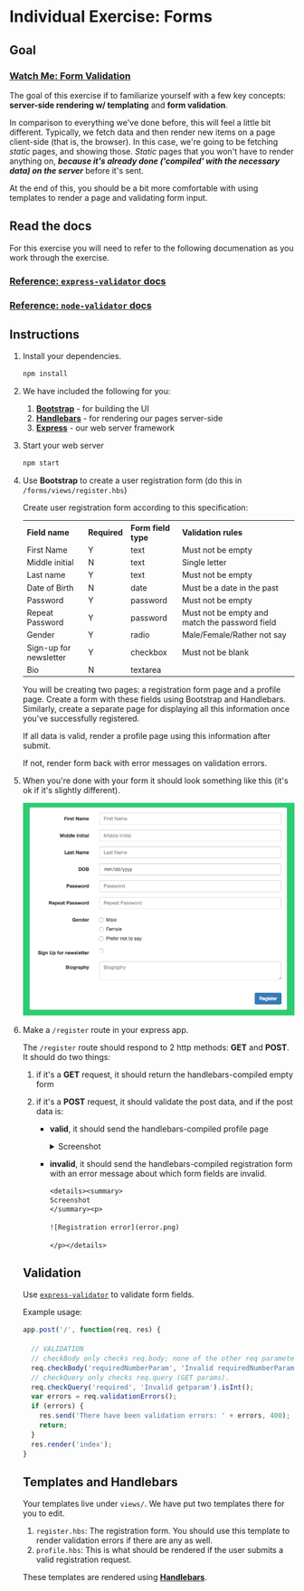 # Individual Exercise: Forms

## Goal

### [Watch Me: Form Validation](https://vimeo.com/221131674)

The goal of this exercise if to familiarize yourself with a few key concepts: **server-side rendering w/ templating** and **form validation**.

In comparison to everything we've done before, this will feel a little bit
different. Typically, we fetch data and then render new items on a page
client-side (that is, the browser). In this case, we're going to be fetching
*static* pages, and showing those. *Static* pages that you won't have to render
anything on, ***because it's already done ('compiled' with the necessary data)
on the server*** before it's sent.

At the end of this, you should be a bit more comfortable with using templates to
render a page and validating form input.

## Read the docs

For this exercise you will need to refer to the following documenation as you
work through the exercise.

### [Reference: `express-validator` docs](https://github.com/ctavan/express-validator)
### [Reference: `node-validator` docs](https://github.com/chriso/validator.js)

## Instructions

1. Install your dependencies.

    ```bash
    npm install
    ```

1. We have included the following for you:

    1. [**Bootstrap**](https://www.npmjs.com/package/bootstrap) - for building the UI
    1. [**Handlebars**](https://www.npmjs.com/package/handlebars) - for rendering our pages server-side
    1. [**Express**](https://www.npmjs.com/package/express) - our web server framework

1. Start your web server

    ```bash
    npm start
    ```

1. Use **Bootstrap** to create a user registration form (do this in `/forms/views/register.hbs`)

    Create user registration form according to this specification:

    <table>
      <tr>
        <th> Field name </th>
        <th> Required </th>
        <th> Form field type </th>
        <th> Validation rules </th>
      <tr>
      <tr>
        <td> First Name </td>
        <td> Y </td>
        <td> text </td>
        <td> Must not be empty </td>
      </tr>
      <tr>
        <td> Middle initial </td>
        <td> N </td>
        <td> text </td>
        <td> Single letter </td>
      </tr>
      <tr>
        <td> Last name </td>
        <td> Y </td>
        <td> text </td>
        <td> Must not be empty </td>
      </tr>
      <tr>
        <td> Date of Birth </td>
        <td> N </td>
        <td> date </td>
        <td> Must be a date in the past</td>
      </tr>
      <tr>
        <td> Password </td>
        <td> Y </td>
        <td> password </td>
        <td> Must not be empty </td>
      </tr>
      <tr>
        <td> Repeat Password </td>
        <td> Y </td>
        <td> password </td>
        <td> Must not be empty and match the password field </td>
      </tr>
      <tr>
        <td> Gender </td>
        <td> Y </td>
        <td> radio </td>
        <td> Male/Female/Rather not say </td>
      </tr>
      <tr>
        <td> Sign-up for newsletter </td>
        <td> Y </td>
        <td> checkbox </td>
        <td> Must not be blank </td>
      </tr>
      <tr>
        <td> Bio </td>
        <td> N </td>
        <td> textarea </td>
        <td> </td>
      </tr>
    <table>

    You will be creating two pages: a registration form page and a profile page.
    Create a form with these fields using Bootstrap and Handlebars. Similarly,
    create a separate page for displaying all this information once you've
    successfully registered.

    If all data is valid, render a profile page using this information after submit.

    If not, render form back with error messages on validation errors.
1. When you're done with your form it should look something like this (it's ok if it's slightly different).

    ![Empty form](img/form.png)

1. Make a `/register` route in your express app.

    The `/register` route should respond to 2 http methods: **GET** and **POST**.
    It should do two things:

    1. if it's a **GET** request, it should return the handlebars-compiled empty form
    2. if it's a **POST** request, it should validate the post data, and if the post data is:

        - **valid**, it should send the handlebars-compiled profile page

            <details><summary>
            Screenshot
            </summary><p>

            ![Valid form output](img/registered.png)

            </p></details>

        - **invalid**, it should send the handlebars-compiled registration form
        with an error message about which form fields are invalid.

              <details><summary>
              Screenshot
              </summary><p>

              ![Registration error](error.png)

              </p></details>

## Validation

Use [`express-validator`](https://github.com/ctavan/express-validator) to validate form fields.

Example usage:

```javascript
app.post('/', function(req, res) {

  // VALIDATION
  // checkBody only checks req.body; none of the other req parameters
  req.checkBody('requiredNumberParam', 'Invalid requiredNumberParam').notEmpty().isInt();
  // checkQuery only checks req.query (GET params).
  req.checkQuery('required', 'Invalid getparam').isInt();
  var errors = req.validationErrors();
  if (errors) {
    res.send('There have been validation errors: ' + errors, 400);
    return;
  }
  res.render('index');
}
```

## Templates and Handlebars

Your templates live under `views/`. We have put two templates there for you to edit.

1. `register.hbs`: The registration form. You should use this template to render validation errors if there are any as well.
1. `profile.hbs`: This is what should be rendered if the user submits a valid registration request.

These templates are rendered using [**Handlebars**](http://handlebarsjs.com).
